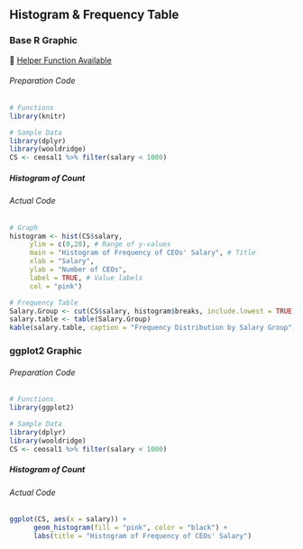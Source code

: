 ## Histogram & Frequency Table
### Base R Graphic
:white_heart: [Helper Function Available](../../[SC]-Descriptive-Analytics/[SC]-Data-Visualisation/[HF]-Histogram-&-Frequency-Table.md)
###### Preparation Code
```r
# Functions
library(knitr)

# Sample Data
library(dplyr)
library(wooldridge)
CS <- ceosal1 %>% filter(salary < 1000)
```
##### Histogram of Count
###### Actual Code
```r
# Graph
histogram <- hist(CS$salary,
     ylim = c(0,28), # Range of y-values
     main = "Histogram of Frequency of CEOs' Salary", # Title
     xlab = "Salary",
     ylab = "Number of CEOs",
     label = TRUE, # Value labels
     col = "pink")

# Frequency Table
Salary.Group <- cut(CS$salary, histogram$breaks, include.lowest = TRUE, right = TRUE)
salary.table <- table(Salary.Group)
kable(salary.table, caption = "Frequency Distribution by Salary Group")
```
### ggplot2 Graphic
###### Preparation Code
```r
# Functions
library(ggplot2)

# Sample Data
library(dplyr)
library(wooldridge)
CS <- ceosal1 %>% filter(salary < 1000)
```
##### Histogram of Count
###### Actual Code
```r
ggplot(CS, aes(x = salary)) +
      geom_histogram(fill = "pink", color = "black") +
      labs(title = "Histogram of Frequency of CEOs' Salary")
```
